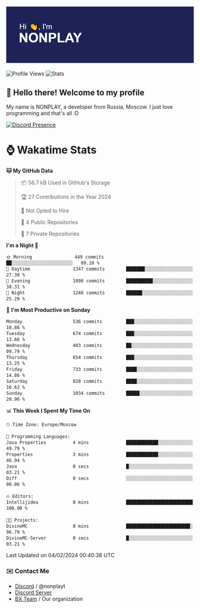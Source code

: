 ![Discord Presence](./header.png)
<br></br>
![Profile Views](https://komarev.com/ghpvc/?username=NONPLAYT&color=blue&style=for-the-badge)
![Stats](https://img.shields.io/badge/0%25-OPTIMIZED-orange?style=for-the-badge)


## :wave: Hello there! Welcome to my profile

My name is NONPLAY, a developer from Russia, Moscow. I just love programming and that's all :D

[![Discord Presence](https://lanyard.cnrad.dev/api/597087584090587177?showDisplayName=true)](https://discord.com/users/597087584090587177) 

# ⌚ Wakatime Stats

<!--START_SECTION:waka-->
**🐱 My GitHub Data** 

> 📦 56.7 kB Used in GitHub's Storage 
 > 
> 🏆 27 Contributions in the Year 2024
 > 
> 🚫 Not Opted to Hire
 > 
> 📜 4 Public Repositories 
 > 
> 🔑 7 Private Repositories 
 > 
**I'm a Night 🦉** 

```text
🌞 Morning                449 commits         ██░░░░░░░░░░░░░░░░░░░░░░░   09.10 % 
🌆 Daytime                1347 commits        ███████░░░░░░░░░░░░░░░░░░   27.30 % 
🌃 Evening                1890 commits        ██████████░░░░░░░░░░░░░░░   38.31 % 
🌙 Night                  1248 commits        ██████░░░░░░░░░░░░░░░░░░░   25.29 % 
```
📅 **I'm Most Productive on Sunday** 

```text
Monday                   536 commits         ███░░░░░░░░░░░░░░░░░░░░░░   10.86 % 
Tuesday                  674 commits         ███░░░░░░░░░░░░░░░░░░░░░░   13.66 % 
Wednesday                483 commits         ██░░░░░░░░░░░░░░░░░░░░░░░   09.79 % 
Thursday                 654 commits         ███░░░░░░░░░░░░░░░░░░░░░░   13.25 % 
Friday                   733 commits         ████░░░░░░░░░░░░░░░░░░░░░   14.86 % 
Saturday                 820 commits         ████░░░░░░░░░░░░░░░░░░░░░   16.62 % 
Sunday                   1034 commits        █████░░░░░░░░░░░░░░░░░░░░   20.96 % 
```


📊 **This Week I Spent My Time On** 

```text
🕑︎ Time Zone: Europe/Moscow

💬 Programming Languages: 
Java Properties          4 mins              ████████████░░░░░░░░░░░░░   49.79 % 
Properties               3 mins              ████████████░░░░░░░░░░░░░   46.94 % 
Java                     0 secs              █░░░░░░░░░░░░░░░░░░░░░░░░   03.21 % 
Diff                     0 secs              ░░░░░░░░░░░░░░░░░░░░░░░░░   00.06 % 

🔥 Editors: 
Intellijidea             8 mins              █████████████████████████   100.00 % 

🐱‍💻 Projects: 
DivineMC                 8 mins              ████████████████████████░   96.79 % 
DivineMC-Server          0 secs              █░░░░░░░░░░░░░░░░░░░░░░░░   03.21 % 
```


 Last Updated on 04/02/2024 00:40:38 UTC
<!--END_SECTION:waka-->

### ✉️ Contact Me

- [Discord](https://discord.com/users/597087584090587177) / @nonplayt
- [Discord Server](https://discord.gg/p7cxhw7E2M)
- [BX Team](https://github.com/BX-Team) / Our organization
